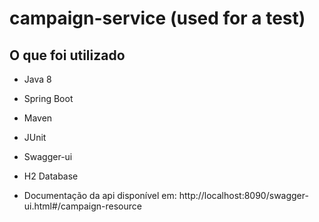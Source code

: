 # campaign-service (used for a test)

## O que foi utilizado
* Java 8 
* Spring Boot
* Maven
* JUnit
* Swagger-ui
* H2 Database

* Documentação da api disponível em: http://localhost:8090/swagger-ui.html#/campaign-resource
